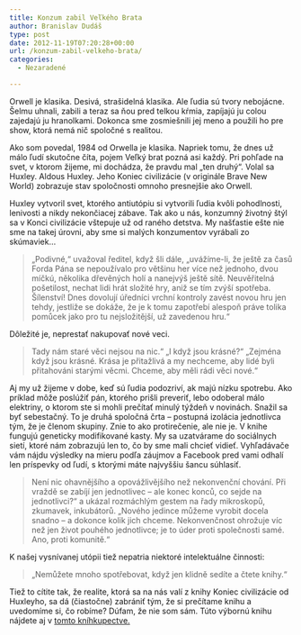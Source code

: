 ```yaml
---
title: Konzum zabil Veľkého Brata
author: Branislav Dudáš
type: post
date: 2012-11-19T07:20:28+00:00
url: /konzum-zabil-velkeho-brata/
categories:
  - Nezaradené

---
```

Orwell je klasika. Desivá, strašidelná klasika. Ale ľudia sú tvory nebojácne. Šelmu uhnali, zabili a teraz sa ňou pred telkou kŕmia, zapíjajú ju colou zajedajú ju hranolkami. Dokonca sme zosmiešnili jej meno a použili ho pre show, ktorá nemá nič spoločné s realitou.<!--more-->

Ako som povedal, 1984 od Orwella je klasika. Napriek tomu, že dnes už málo ľudí skutočne číta, pojem Veľký brat pozná asi každý. Pri pohľade na svet, v ktorom žijeme, mi dochádza, že pravdu mal &#8222;ten druhý&#8220;. Volal sa Huxley. Aldous Huxley. Jeho Koniec civilizácie (v originále Brave New World) zobrazuje stav spoločnosti omnoho presnejšie ako Orwell.

Huxley vytvoril svet, ktorého antiutópiu si vytvorili ľudia kvôli pohodlnosti, lenivosti a nikdy nekončiacej zábave. Tak ako u nás, konzumný životný štýl sa v Konci civilizácie vštepuje už od raného detstva. My našťastie ešte nie sme na takej úrovni, aby sme si malých konzumentov vyrábali zo skúmaviek&#8230;

> „Podivné,&#8220; uvažoval ředitel, když šli dále, „uvážíme-li, že ještě za časů Forda Pána se nepoužívalo pro většinu her více než jednoho, dvou míčkú, několika dřevěných holí a nanejvýš ještě sítě. Neuvěřitelná pošetilost, nechat lidi hrát složité hry, aniž se tím zvýší spotřeba. Šílenství! Dnes dovolují úředníci vrchní kontroly zavést novou hru jen tehdy, jestliže se dokáže, že je k tomu zapotřebí alespoň práve tolika pomůcek jako pro tu nejsložitější, už zavedenou hru.&#8220;

Dôležité je, neprestať nakupovať nové veci.

> Tady nám staré věci nejsou na nic.&#8220; „I když jsou krásné?&#8220; „Zejména když jsou krásné. Krása je přitažlivá a my nechceme, aby lidé byli přitahováni starými věcmi. Chceme, aby měli rádi věci nové.&#8220;

Aj my už žijeme v dobe, keď sú ľudia podozriví, ak majú nízku spotrebu. Ako príklad môže poslúžiť pán, ktorého prišli preveriť, lebo odoberal málo elektriny, o ktorom ste si mohli prečítať minulý týždeň v novinách. Snažil sa byť sebestačný. To je druhá spoločná črta &#8211; postupná izolácia jednotlivca tým, že je členom skupiny. Znie to ako protirečenie, ale nie je. V knihe fungujú geneticky modifikované kasty. My sa uzatvárame do sociálnych sietí, ktoré nám zobrazujú len to, čo by sme mali chcieť vidieť. Vyhľadávače vám nájdu výsledky na mieru podľa záujmov a Facebook pred vami odhalí len príspevky od ľudí, s ktorými máte najvyššiu šancu súhlasiť.

> Není nic ohavnějšího a opovážlivějšího než nekonvenční chování. Při vraždě se zabíjí jen jednotlivec &#8211; ale konec konců, co sejde na jednotlivci?&#8220; a ukázal rozmáchlým gestem na řady mikroskopů, zkumavek, inkubátorů. „Nového jedince můžeme vyrobit docela snadno &#8211; a dokonce kolik jich chceme. Nekonvenčnost ohrožuje víc než jen život pouhého jednotlivce; je to úder proti společnosti samé. Ano, proti komunitě.&#8220;

K našej vysnívanej utópii tiež nepatria niektoré intelektuálne činnosti:

> „Nemůžete mnoho spotřebovat, když jen klidně sedíte a čtete knihy.&#8220;

Tiež to cítite tak, že realite, ktorá sa na nás valí z knihy Koniec civilizácie od Huxleyho, sa dá (čiastočne) zabrániť tým, že si prečítame knihu a uvedomíme si, čo robíme? Dúfam, že nie som sám. Túto výbornú knihu nájdete aj v <a title="huxley" href="http://www.gorila.sk/product/337963" target="_blank">tomto kníhkupectve.</a>